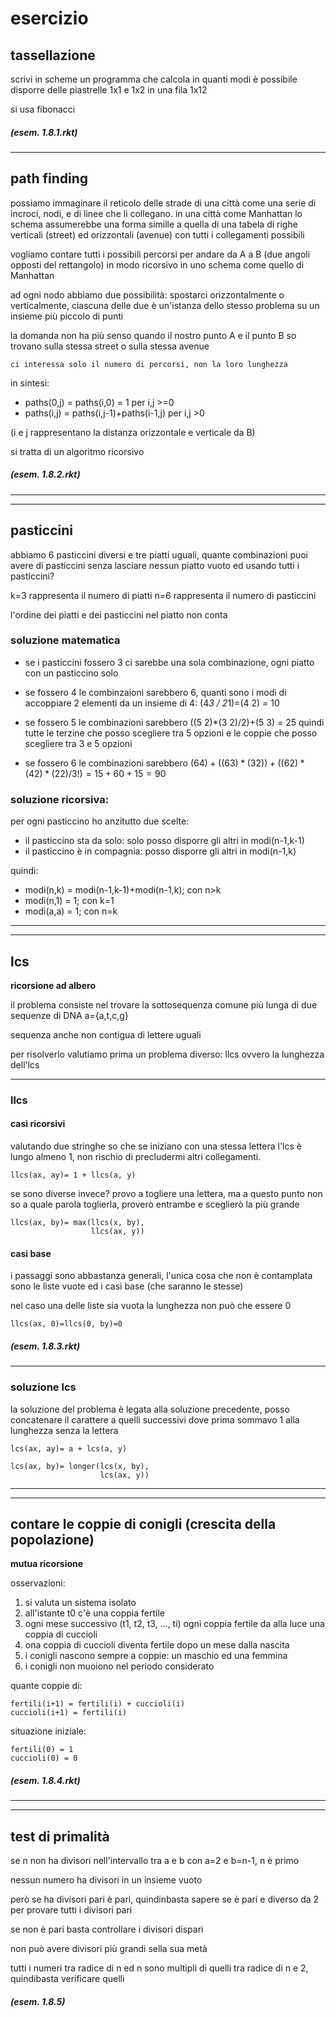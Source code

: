 # esercizio

## tassellazione
scrivi in scheme un programma che calcola in quanti modi è possibile disporre delle piastrelle 1x1 e 1x2 in una fila 1x12

si usa fibonacci

##### (esem. 1.8.1.rkt)

---
## path finding

possiamo immaginare il reticolo delle strade di una città come una serie di incroci, nodi, e di linee che li collegano.
in una città come Manhattan lo schema assumerebbe una forma simille a quella di una tabela di righe verticali (street) ed orizzontali (avenue) con tutti i collegamenti possibili

vogliamo contare tutti i possibili percorsi per andare da A a B (due angoli opposti del rettangolo) in modo ricorsivo in uno schema come quello di Manhattan

ad ogni nodo abbiamo due possibilità: spostarci orizzontalmente o verticalmente, ciascuna delle due è un'istanza dello stesso problema su un insieme più piccolo di punti

la domanda non ha più senso quando il nostro punto A e il punto B so trovano sulla stessa street o sulla stessa avenue

    ci interessa solo il numero di percorsi, non la loro lunghezza

in sintesi:
* paths(0,j) = paths(i,0) = 1  per i,j >=0
* paths(i,j) = paths(i,j-1)+paths(i-1,j) per i,j >0

(i e j rappresentano la distanza orizzontale e verticale da B)

si tratta di un algoritmo ricorsivo

##### (esem. 1.8.2.rkt)

---
---
## pasticcini

abbiamo 6 pasticcini diversi e tre piatti uguali, quante combinazioni puoi avere di pasticcini senza lasciare nessun piatto vuoto ed usando tutti i pasticcini?

k=3 rappresenta il numero di piatti
n=6 rappresenta il numero di pasticcini

l'ordine dei piatti e dei pasticcini nel piatto non conta

### soluzione matematica
* se i pasticcini fossero 3 ci sarebbe una sola combinazione, ogni piatto con un pasticcino solo

* se fossero 4 le combinzaioni sarebbero 6, quanti sono i modi di accoppiare 2 elementi da un insieme di 4: (4*3 / 2*1)=(4 2) = 10

* se fossero 5 le combinazioni sarebbero ((5 2)*(3 2)/2)+(5 3) = 25 quindi tutte le terzine che posso scegliere tra 5 opzioni e le coppie che posso scegliere tra 3 e 5 opzioni

* se fossero 6 le combinazioni sarebbero $(6 4)+((6 3)*(3 2))+((6 2)*(4 2)*(2 2)/3!)=15+60+15=90$ 

### soluzione ricorsiva:
per ogni pasticcino ho anzitutto due scelte:
* il pasticcino sta da solo: solo posso disporre gli altri in modi(n-1,k-1)
* il pasticcino è in compagnia:  posso disporre gli altri in modi(n-1,k)

quindi:
* modi(n,k) = modi(n-1,k-1)+modi(n-1,k); con n>k
* modi(n,1) = 1; con k=1
* modi(a,a) = 1; con n=k

---
---
## lcs

**ricorsione ad albero**

il problema consiste nel trovare la sottosequenza comune più lunga di due sequenze di DNA a={a,t,c,g}

sequenza anche non contigua di lettere uguali

per risolverlo valutiamo prima un problema diverso: llcs ovvero la lunghezza dell'lcs

---
### llcs

#### casi ricorsivi

valutando due stringhe so che se iniziano con una stessa lettera l'lcs è lungo almeno 1, non rischio di precludermi altri collegamenti.


    llcs(ax, ay)= 1 + llcs(a, y)

se sono diverse invece? provo a togliere una lettera, ma a questo punto non so a quale parola toglierla, proverò entrambe e sceglierò la più grande

    llcs(ax, by)= max(llcs(x, by), 
                      llcs(ax, y))

#### casi base

i passaggi sono abbastanza generali, l'unica cosa che non è contamplata sono le liste vuote ed i casi base (che saranno le stesse)

nel caso una delle liste sia vuota la lunghezza non può che essere 0

    llcs(ax, 0)=llcs(0, by)=0

##### (esem. 1.8.3.rkt)

---
### soluzione lcs

la soluzione del problema è legata alla soluzione precedente, posso concatenare il carattere a quelli successivi dove prima sommavo 1 alla lunghezza senza la lettera

    lcs(ax, ay)= a + lcs(a, y)

    lcs(ax, by)= longer(lcs(x, by), 
                        lcs(ax, y))

---
---
## contare le coppie di conigli (crescita della popolazione)

**mutua ricorsione**

osservazioni:
1. si valuta un sistema isolato
2. all'istante t0 c'è una coppia fertile
3. ogni mese successivo (t1, t2, t3, ..., ti) ogni coppia fertile da alla luce una coppia di cuccioli
4. ona coppia di cuccioli diventa fertile dopo un mese dalla nascita
5. i conigli nascono sempre a coppie: un maschio ed una femmina
6. i conigli non muoiono nel periodo considerato

quante coppie di:

    fertili(i+1) = fertili(i) + cuccioli(i)
    cuccioli(i+1) = fertili(i)

situazione iniziale:

    fertili(0) = 1
    cuccioli(0) = 0

##### (esem. 1.8.4.rkt)

---
---
## test di primalità

se n non ha divisori nell'intervallo tra a e b con a=2 e b=n-1, n è primo

nessun numero ha divisori in un insieme vuoto

però se ha divisori pari è pari, quindinbasta sapere se è pari e diverso da 2 per provare tutti i divisori pari

se non è pari basta controllare i divisori dispari

non può avere divisori più grandi sella sua metà

tutti i numeri tra radice di n ed n sono multipli di quelli tra radice di n e 2, quindibasta verificare quelli

##### (esem. 1.8.5)